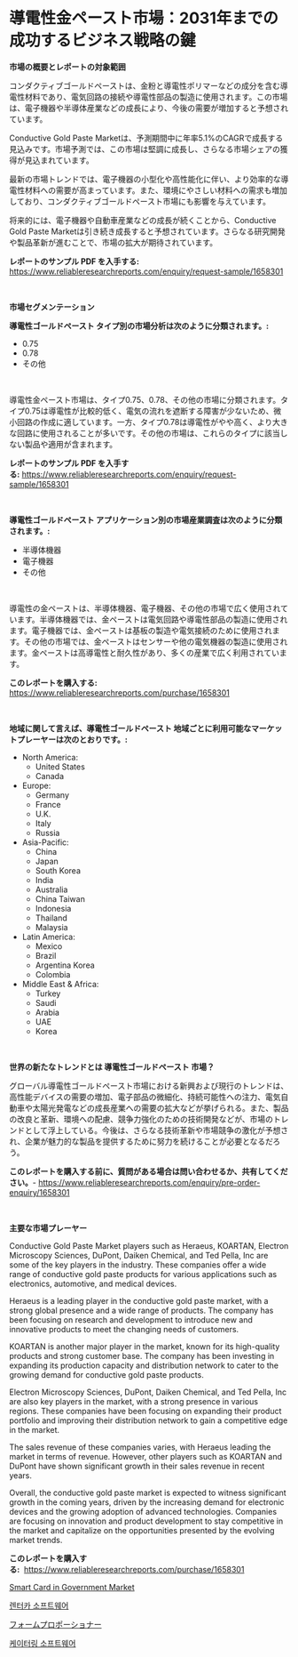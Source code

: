 <p><h1>導電性金ペースト市場：2031年までの成功するビジネス戦略の鍵</h1></p><p><strong>市場の概要とレポートの対象範囲</strong></p>
<p><p>コンダクティブゴールドペーストは、金粉と導電性ポリマーなどの成分を含む導電性材料であり、電気回路の接続や導電性部品の製造に使用されます。この市場は、電子機器や半導体産業などの成長により、今後の需要が増加すると予想されています。</p><p>Conductive Gold Paste Marketは、予測期間中に年率5.1%のCAGRで成長する見込みです。市場予測では、この市場は堅調に成長し、さらなる市場シェアの獲得が見込まれています。</p><p>最新の市場トレンドでは、電子機器の小型化や高性能化に伴い、より効率的な導電性材料への需要が高まっています。また、環境にやさしい材料への需求も増加しており、コンダクティブゴールドペースト市場にも影響を与えています。</p><p>将来的には、電子機器や自動車産業などの成長が続くことから、Conductive Gold Paste Marketは引き続き成長すると予想されています。さらなる研究開発や製品革新が進むことで、市場の拡大が期待されています。</p></p>
<p><strong>レポートのサンプル PDF を入手する:</strong> <a href="https://www.reliableresearchreports.com/enquiry/request-sample/1658301">https://www.reliableresearchreports.com/enquiry/request-sample/1658301</a></p>
<p>&nbsp;</p>
<p><strong>市場セグメンテーション</strong></p>
<p><strong>導電性ゴールドペースト タイプ別の市場分析は次のように分類されます。:</strong></p>
<p><ul><li>0.75</li><li>0.78</li><li>その他</li></ul></p>
<p>&nbsp;</p>
<p><p>導電性金ペースト市場は、タイプ0.75、0.78、その他の市場に分類されます。タイプ0.75は導電性が比較的低く、電気の流れを遮断する障害が少ないため、微小回路の作成に適しています。一方、タイプ0.78は導電性がやや高く、より大きな回路に使用されることが多いです。その他の市場は、これらのタイプに該当しない製品や適用が含まれます。</p></p>
<p><strong>レポートのサンプル PDF を入手する:</strong>&nbsp;<a href="https://www.reliableresearchreports.com/enquiry/request-sample/1658301">https://www.reliableresearchreports.com/enquiry/request-sample/1658301</a></p>
<p>&nbsp;</p>
<p><strong> 導電性ゴールドペースト アプリケーション別の市場産業調査は次のように分類されます。:</strong></p>
<p><ul><li>半導体機器</li><li>電子機器</li><li>その他</li></ul></p>
<p>&nbsp;</p>
<p><p>導電性の金ペーストは、半導体機器、電子機器、その他の市場で広く使用されています。半導体機器では、金ペーストは電気回路や導電性部品の製造に使用されます。電子機器では、金ペーストは基板の製造や電気接続のために使用されます。その他の市場では、金ペーストはセンサーや他の電気機器の製造に使用されます。金ペーストは高導電性と耐久性があり、多くの産業で広く利用されています。</p></p>
<p><strong>このレポートを購入する:</strong>&nbsp; <a href="https://www.reliableresearchreports.com/purchase/1658301">https://www.reliableresearchreports.com/purchase/1658301</a></p>
<p>&nbsp;</p>
<p><strong>地域に関して言えば、導電性ゴールドペースト 地域ごとに利用可能なマーケットプレーヤーは次のとおりです。:</strong></p>
<p><ul>
    <li>
        North America:
        <ul>
            <li>United States</li>
            <li>Canada</li>
        </ul>
    </li>
    <li>
        Europe:
        <ul>
            <li>Germany</li>
            <li>France</li>
            <li>U.K.</li>
            <li>Italy</li>
            <li>Russia</li>
        </ul>
    </li>
    <li>
        Asia-Pacific:
        <ul>
            <li>China</li>
            <li>Japan</li>
            <li>South Korea</li>
            <li>India</li>
            <li>Australia</li>
            <li>China Taiwan</li>
            <li>Indonesia</li>
            <li>Thailand</li>
            <li>Malaysia</li>
        </ul>
    </li>
    <li>
        Latin America:
        <ul>
            <li>Mexico</li>
            <li>Brazil</li>
            <li>Argentina Korea</li>
            <li>Colombia</li>
        </ul>
    </li>
    <li>
        Middle East & Africa:
        <ul>
            <li>Turkey</li>
            <li>Saudi</li>
            <li>Arabia</li>
            <li>UAE</li>
            <li>Korea</li>
        </ul>
    </li>
    </ul></p>
<p>&nbsp;</p>
<p><strong>世界の新たなトレンドとは 導電性ゴールドペースト 市場？</strong></p>
<p><p>グローバル導電性ゴールドペースト市場における新興および現行のトレンドは、高性能デバイスの需要の増加、電子部品の微細化、持続可能性への注力、電気自動車や太陽光発電などの成長産業への需要の拡大などが挙げられる。また、製品の改良と革新、環境への配慮、競争力強化のための技術開発などが、市場のトレンドとして浮上している。今後は、さらなる技術革新や市場競争の激化が予想され、企業が魅力的な製品を提供するために努力を続けることが必要となるだろう。</p></p>
<p><strong>このレポートを購入する前に、質問がある場合は問い合わせるか、共有してください。</strong>- <a href="https://www.reliableresearchreports.com/enquiry/pre-order-enquiry/1658301">https://www.reliableresearchreports.com/enquiry/pre-order-enquiry/1658301</a></p>
<p>&nbsp;</p>
<p><strong>主要な市場プレーヤー</strong></p>
<p><p>Conductive Gold Paste Market players such as Heraeus, KOARTAN, Electron Microscopy Sciences, DuPont, Daiken Chemical, and Ted Pella, Inc are some of the key players in the industry. These companies offer a wide range of conductive gold paste products for various applications such as electronics, automotive, and medical devices.</p><p>Heraeus is a leading player in the conductive gold paste market, with a strong global presence and a wide range of products. The company has been focusing on research and development to introduce new and innovative products to meet the changing needs of customers.</p><p>KOARTAN is another major player in the market, known for its high-quality products and strong customer base. The company has been investing in expanding its production capacity and distribution network to cater to the growing demand for conductive gold paste products.</p><p>Electron Microscopy Sciences, DuPont, Daiken Chemical, and Ted Pella, Inc are also key players in the market, with a strong presence in various regions. These companies have been focusing on expanding their product portfolio and improving their distribution network to gain a competitive edge in the market.</p><p>The sales revenue of these companies varies, with Heraeus leading the market in terms of revenue. However, other players such as KOARTAN and DuPont have shown significant growth in their sales revenue in recent years.</p><p>Overall, the conductive gold paste market is expected to witness significant growth in the coming years, driven by the increasing demand for electronic devices and the growing adoption of advanced technologies. Companies are focusing on innovation and product development to stay competitive in the market and capitalize on the opportunities presented by the evolving market trends.</p></p>
<p><strong>このレポートを購入する:</strong>&nbsp;&nbsp;<a href="https://www.reliableresearchreports.com/purchase/1658301">https://www.reliableresearchreports.com/purchase/1658301</a></p>
<p><p><a href="https://github.com/Airanohannonzb68e5pb53oc1/Market-Research-Report-List-1/blob/main/smart-card-in-government-market.md">Smart Card in Government Market</a></p><p><a href="https://github.com/TimmyMann6767/Market-Research-Report-List-1/blob/main/802633411493.md">렌터카 소프트웨어</a></p><p><a href="https://github.com/AriMuller2009/Market-Research-Report-List-1/blob/main/936841212205.md">フォームプロポーショナー</a></p><p><a href="https://github.com/JeromeRtyau89966/Market-Research-Report-List-1/blob/main/354377511494.md">케이터링 소프트웨어</a></p></p>